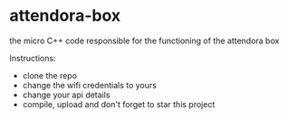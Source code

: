 # attendora-box
the micro C++ code responsible for the functioning of the attendora box


Instructions:
- clone the repo
- change the wifi credentials to yours
- change your api details
- compile, upload and don't forget to star this project
